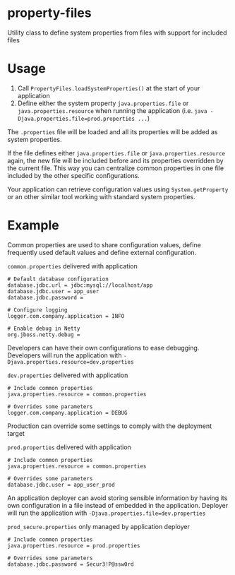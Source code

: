 property-files
==============

Utility class to define system properties from files with support for included files


Usage
=====

1. Call `PropertyFiles.loadSystemProperties()` at the start of your application
2. Define either the system property `java.properties.file` or `java.properties.resource` when running the application (i.e. `java -Djava.properties.file=prod.properties ...`)

The `.properties` file will be loaded and all its properties will be added as system properties.

If the file defines either `java.properties.file` or `java.properties.resource` again, the new file will be included before and its properties overridden by the current file. This way you can centralize common properties in one file included by the other specific configurations.

Your application can retrieve configuration values using `System.getProperty` or an other similar tool working with standard system properties.


Example
=======

Common properties are used to share configuration values, define frequently used default values and define external configuration.

`common.properties` delivered with application

	# Default database configuration
	database.jdbc.url = jdbc:mysql://localhost/app
	database.jdbc.user = app_user
	database.jdbc.password =

	# Configure logging
	logger.com.company.application = INFO

	# Enable debug in Netty
	org.jboss.netty.debug =

Developers can have their own configurations to ease debugging. Developers will run the application with `-Djava.properties.resource=dev.properties`

`dev.properties` delivered with application

	# Include common properties
	java.properties.resource = common.properties

	# Overrides some parameters
	logger.com.company.application = DEBUG

Production can override some settings to comply with the deployment target

`prod.properties` delivered with application

	# Include common properties
	java.properties.resource = common.properties

	# Overrides some parameters
	database.jdbc.user = app_user_prod

An application deployer can avoid storing sensible information by having its own configuration in a file instead of embedded in the application. Deployer will run the application with `-Djava.properties.file=dev.properties`

`prod_secure.properties` only managed by application deployer

	# Include common properties
	java.properties.resource = prod.properties

	# Overrides some parameters
	database.jdbc.password = Secur3!P@ssw0rd
